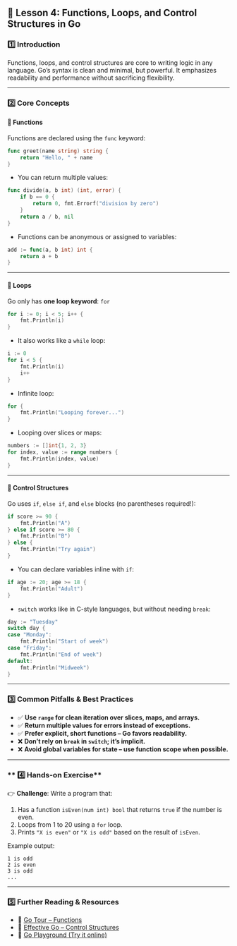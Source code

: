 ## **📌 Lesson 4: Functions, Loops, and Control Structures in Go**

### **1️⃣ Introduction**
Functions, loops, and control structures are core to writing logic in any language. Go’s syntax is clean and minimal, but powerful. It emphasizes readability and performance without sacrificing flexibility.

---

### **2️⃣ Core Concepts**

#### 🔹 Functions

Functions are declared using the `func` keyword:

```go
func greet(name string) string {
    return "Hello, " + name
}
```

- You can return multiple values:
```go
func divide(a, b int) (int, error) {
    if b == 0 {
        return 0, fmt.Errorf("division by zero")
    }
    return a / b, nil
}
```

- Functions can be anonymous or assigned to variables:
```go
add := func(a, b int) int {
    return a + b
}
```

---

#### 🔹 Loops

Go only has **one loop keyword**: `for`

```go
for i := 0; i < 5; i++ {
    fmt.Println(i)
}
```

- It also works like a `while` loop:
```go
i := 0
for i < 5 {
    fmt.Println(i)
    i++
}
```

- Infinite loop:
```go
for {
    fmt.Println("Looping forever...")
}
```

- Looping over slices or maps:
```go
numbers := []int{1, 2, 3}
for index, value := range numbers {
    fmt.Println(index, value)
}
```

---

#### 🔹 Control Structures

Go uses `if`, `else if`, and `else` blocks (no parentheses required!):

```go
if score >= 90 {
    fmt.Println("A")
} else if score >= 80 {
    fmt.Println("B")
} else {
    fmt.Println("Try again")
}
```

- You can declare variables inline with `if`:
```go
if age := 20; age >= 18 {
    fmt.Println("Adult")
}
```

- `switch` works like in C-style languages, but without needing `break`:
```go
day := "Tuesday"
switch day {
case "Monday":
    fmt.Println("Start of week")
case "Friday":
    fmt.Println("End of week")
default:
    fmt.Println("Midweek")
}
```

---

### **3️⃣  Common Pitfalls & Best Practices**

- ✅ **Use `range` for clean iteration over slices, maps, and arrays.**
- ✅ **Return multiple values for errors instead of exceptions.**
- ✅ **Prefer explicit, short functions – Go favors readability.**
- ❌ **Don’t rely on `break` in `switch`; it’s implicit.**
- ❌ **Avoid global variables for state – use function scope when possible.**

---

### ** 4️⃣ Hands-on Exercise**

👉 **Challenge**: Write a program that:

1. Has a function `isEven(num int) bool` that returns `true` if the number is even.
2. Loops from 1 to 20 using a `for` loop.
3. Prints `"X is even"` or `"X is odd"` based on the result of `isEven`.

Example output:
```
1 is odd
2 is even
3 is odd
...
```

---

### **5️⃣ Further Reading & Resources**

- 📖 [Go Tour – Functions](https://go.dev/tour/moretypes/1)
- 📖 [Effective Go – Control Structures](https://golang.org/doc/effective_go.html#control-structures)
- 📖 [Go Playground (Try it online)](https://play.golang.org)
